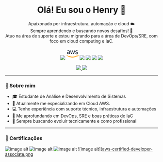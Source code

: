 <h1 align="center">Olá! Eu sou o Henry 👋</h1>

<p align="center">
  Apaixonado por infraestrutura, automação e cloud ☁️<br>
  Sempre aprendendo e buscando novos desafios! 🚀<br>
  Atuo na área de suporte e estou migrando para a área de DevOps/SRE, com foco em cloud computing e IaC.
</p>

<p align="center">
  <img src="https://cdn.jsdelivr.net/gh/devicons/devicon/icons/terraform/terraform-original.svg" width="40" />
  <img src="https://raw.githubusercontent.com/devicons/devicon/master/icons/amazonwebservices/amazonwebservices-original-wordmark.svg" width="40"/>
  <img src="https://cdn.jsdelivr.net/gh/devicons/devicon/icons/python/python-original.svg" width="40"/>
  <img src="https://cdn.jsdelivr.net/gh/devicons/devicon/icons/linux/linux-original.svg" width="40"/>
  <img src="https://cdn.jsdelivr.net/gh/devicons/devicon/icons/bash/bash-original.svg" width="40"/>
  <img src="https://cdn.worldvectorlogo.com/logos/datadog.svg" width="40" />
</p>

<p align="center">
  <a href="mailto:henrygabrieldasilvaa@gmail.com">
    <img src="https://img.shields.io/badge/Gmail-D14836?style=for-the-badge&logo=gmail&logoColor=white" />
  </a>
  <a href="https://www.linkedin.com/in/henry-silva0624">
    <img src="https://img.shields.io/badge/LinkedIn-0077B5?style=for-the-badge&logo=linkedin&logoColor=white" />
  </a>
</p>

---

### 💬 Sobre mim

- 🎓 Estudante de Análise e Desenvolvimento de Sistemas
- 🔭 Atualmente me especializando em Cloud AWS.
- 💻 Tenho experiência com suporte técnico, infraestrutura e automações
- 🌱 Me aprofundando em DevOps, SRE e boas práticas de IaC
- 🧠 Sempre buscando evoluir tecnicamente e como profissional

---
### 🏅 Certificações

 ![image alt](https://github.com/Henry-exe/henry-silva/blob/4c530579695c1a07db3a8f46358e3ed8810329b5/aws-partner-architecting-sap.png)
 ![image alt](https://github.com/Henry-exe/henry-silva/blob/e31543ab5fba8de2f95e2b1dcf9540a72f6d55c4/aws-certified-cloud-practitioner%20(1).png)
 ![image alt](https://github.com/Henry-exe/henry-silva/blob/e31543ab5fba8de2f95e2b1dcf9540a72f6d55c4/aws-certified-solutions-architect-associate.png)
 ![image alt]([aws-certified-developer-associate.png](https://github.com/Henry-exe/Henry-exe/blob/270cd1eab30daae7bb50f2eb62f76906e40fe070/aws-certified-developer-associate.png)







